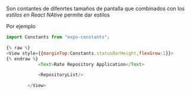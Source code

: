 Son contantes de difenrtes tamaños de pantalla que combinados con los *estilos en React NAtive* permite dar estilos

Por ejemplo

````JavaScript
import Constants from "expo-constants";

{% raw %}
<View style={{marginTop:Constants.statusBarHeight,flexGrow:1}}>
{% endraw %}
            <Text>Rate Repository Application</Text>

            <RepositoryList/>

        </View>


````
